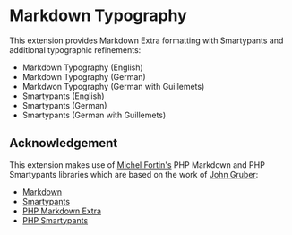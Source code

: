 # Markdown Typography

This extension provides Markdown Extra formatting with Smartypants and additional typographic refinements:

- Markdown Typography (English)
- Markdown Typography (German)
- Markdwon Typography (German with Guillemets)
- Smartypants (English)
- Smartypants (German)
- Smartypants (German with Guillemets)

## Acknowledgement

This extension makes use of [Michel Fortin's](http://michelf.com/) PHP Markdown and PHP Smartypants libraries which are based on the work of [John Gruber](http://daringfireball.net/):

- [Markdown](http://daringfireball.net/projects/markdown/)
- [Smartypants](http://daringfireball.net/projects/smartypants/)
- [PHP Markdown Extra](http://michelf.com/projects/php-markdown/)
- [PHP Smartypants](http://michelf.com/projects/php-smartypants/)
